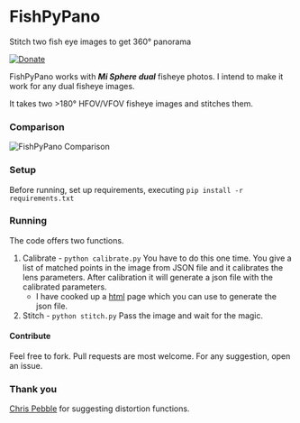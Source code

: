 # FishPyPano
Stitch two fish eye images to get 360° panorama

[![Donate](https://img.shields.io/badge/Donate-PayPal-green.svg)](https://www.paypal.me/ranadeepb)

FishPyPano works with ***Mi Sphere dual*** fisheye photos. I intend to make it work for any dual fisheye images.

It takes two >180° HFOV/VFOV fisheye images and stitches them.

### Comparison
![FishPyPano Comparison](https://raw.githubusercontent.com/rnbdev/FishPyPano/master/img/comparison.jpg)

### Setup
Before running, set up requirements, executing `pip install -r requirements.txt`

### Running
The code offers two functions.
1. Calibrate - `python calibrate.py` You have to do this one time. You give a list of matched points in the image from JSON file and it calibrates the lens parameters. After calibration it will generate a json file with the calibrated parameters.
   - I have cooked up a [html](https://codepen.io/ranadeep/full/XVaPwy/) page which you can use to generate the json file.
2. Stitch - `python stitch.py` Pass the image and wait for the magic.


#### Contribute
Feel free to fork. Pull requests are most welcome. For any suggestion, open an issue.

### Thank you
[Chris Pebble](https://www.facebook.com/chris.pebble.1) for suggesting distortion functions.
